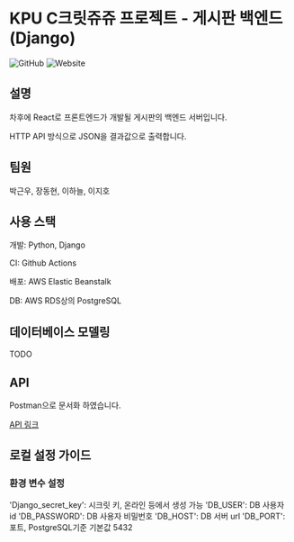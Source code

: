 # KPU C크릿쥬쥬 프로젝트 - 게시판 백엔드(Django)

![GitHub](https://img.shields.io/github/license/dps0340/DjangoCRUDBoard) ![Website](https://img.shields.io/website?url=http%3A%2F%2Fdjangocrudboard-env-2.eba-pncegi8j.ap-northeast-2.elasticbeanstalk.com%2F)

## 설명

차후에 React로 프론트엔드가 개발될 게시판의 백엔드 서버입니다.

HTTP API 방식으로 JSON을 결과값으로 출력합니다.

## 팀원

박근우, 장동현, 이하늘, 이지호

## 사용 스택

개발: Python, Django

CI: Github Actions

배포: AWS Elastic Beanstalk

DB: AWS RDS상의 PostgreSQL

## 데이터베이스 모델링

TODO

## API

Postman으로 문서화 하였습니다.

[API  링크](https://documenter.getpostman.com/view/4929660/TVsxC6r1)

## 로컬 설정 가이드

### 환경 변수 설정

'Django_secret_key': 시크릿 키, 온라인 등에서 생성 가능
'DB_USER': DB 사용자 id
'DB_PASSWORD': DB 사용자 비밀번호
'DB_HOST': DB 서버 url
'DB_PORT': 포트, PostgreSQL기준 기본값 5432
